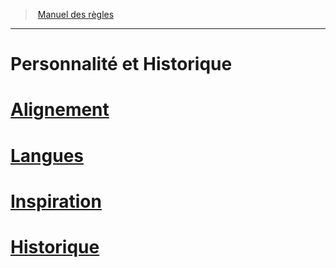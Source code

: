 ﻿>  [Manuel des règles](index.md)

---


# Personnalité et Historique



# [Alignement](hd_alignment.md)



# [Langues](hd_languages.md)



# [Inspiration](hd_inspiration.md)



# [Historique](hd_backgrounds.md)

